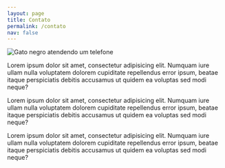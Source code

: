 ```yaml
---
layout: page
title: Contato
permalink: /contato
nav: false
---
```


![Gato negro atendendo um telefone](http://wdy.h-cdn.co/assets/cm/15/08/54ea956d1dff3_-_10-cat-with-phone-2.jpg)

Lorem ipsum dolor sit amet, consectetur adipisicing elit. Numquam iure ullam nulla voluptatem dolorem cupiditate repellendus error ipsum, beatae itaque perspiciatis debitis accusamus ut quidem ea voluptas sed modi neque?

Lorem ipsum dolor sit amet, consectetur adipisicing elit. Numquam iure ullam nulla voluptatem dolorem cupiditate repellendus error ipsum, beatae itaque perspiciatis debitis accusamus ut quidem ea voluptas sed modi neque?

Lorem ipsum dolor sit amet, consectetur adipisicing elit. Numquam iure ullam nulla voluptatem dolorem cupiditate repellendus error ipsum, beatae itaque perspiciatis debitis accusamus ut quidem ea voluptas sed modi neque?